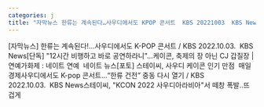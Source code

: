 ```yaml
---
categories: j
title: "자막뉴스 한류는 계속된다…사우디에서도 KPOP 콘서트  KBS 20221003  KBS News"
---
```

[자막뉴스] 한류는 계속된다!…사우디에서도 K-POP 콘서트 / KBS 2022.10.03.&nbsp;&nbsp;KBS News[단독] "12시간 비행하고 바로 공연하라니"…케이콘, 축제의 장 아닌 CJ 갑질장 | 연예가화제 : 네이트 연예&nbsp;&nbsp;네이트 뉴스[포토] 스테이씨, 사우디 케이콘 인기 만점&nbsp;&nbsp;매일경제사우디에서도 K-pop 콘서트…“한류 건전” 중동 다시 열기 / KBS 2022.10.03.&nbsp;&nbsp;KBS News스테이씨, "KCON 2022 사우디아라비아"서 떼창 폭발..뜨겁게